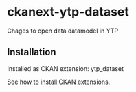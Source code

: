 ckanext-ytp-dataset
===================

Chages to open data datamodel in YTP


Installation
------------

Installed as CKAN extension: ytp_dataset

[See how to install CKAN extensions.](http://docs.ckan.org/en/latest/extensions/tutorial.html#installing-the-extension)
